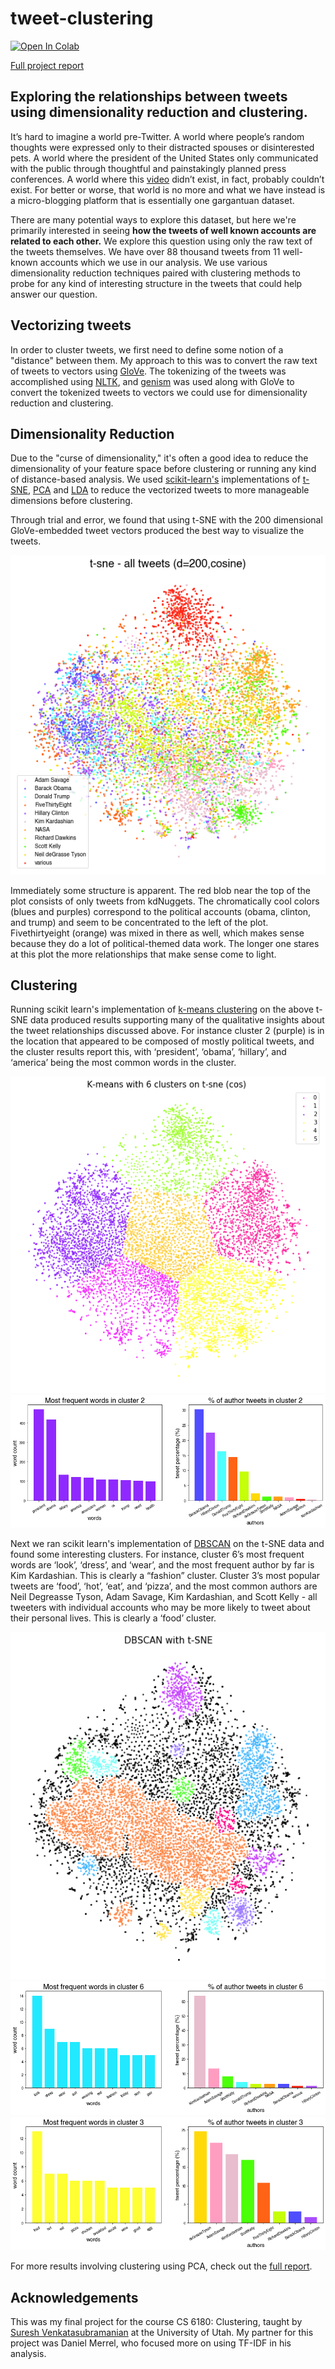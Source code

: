 # tweet-clustering

[![Open In Colab](https://colab.research.google.com/assets/colab-badge.svg)](https://colab.research.google.com/drive/1z-WQcZGj5XBdVVaxwgqYesPbliKd7tMg#scrollTo=WL9ZemWRhDGH) 

[Full project report](https://github.com/mkcyoung/tweet-clustering/blob/main/Clustering%20Final%20Project.pdf)

## Exploring the relationships between tweets using dimensionality reduction and clustering.

It’s hard to imagine a world pre-Twitter. A world where people’s random thoughts were expressed only to their distracted spouses or disinterested pets. A world where the president of the United States only communicated with the public through thoughtful and painstakingly planned press conferences. A world where this [video](https://twitter.com/businesspastel/status/1254392896138227712?s=21) didn’t exist, in fact, probably couldn’t exist. For better or worse, that world is no more and what we have instead is a micro-blogging platform that is essentially one gargantuan dataset.  

There are many potential ways to explore this dataset, but here we're primarily interested in seeing **how the tweets of well known accounts are related to each other.** We explore this question using only the raw text of the tweets themselves. We have over 88 thousand tweets from 11 well-known accounts which we use in our analysis. We use various dimensionality reduction techniques paired with clustering methods to probe for any kind of interesting structure in the tweets that could help answer our question.
  
## Vectorizing tweets

In order to cluster tweets, we first need to define some notion of a "distance" between them. My approach to this was to convert the raw text of tweets to vectors using [GloVe](https://nlp.stanford.edu/projects/glove). The tokenizing of the tweets was accomplished using [NLTK](https://www.nltk.org/api/nltk.tokenize.html), and [genism](https://radimrehurek.com/gensim/) was used along with GloVe to convert the tokenized tweets to vectors we could use for dimensionality reduction and clustering.  

## Dimensionality Reduction

Due to the "curse of dimensionality," it's often a good idea to reduce the dimensionality of your feature space before clustering or running any kind of distance-based analysis. We used [scikit-learn's](https://scikit-learn.org/stable/) implementations of [t-SNE](https://en.wikipedia.org/wiki/T-distributed_stochastic_neighbor_embedding), [PCA](https://en.wikipedia.org/wiki/Principal_component_analysis) and [LDA](https://en.wikipedia.org/wiki/Linear_discriminant_analysis) to reduce the vectorized tweets to more manageable dimensions before clustering.
  
Through trial and error, we found that using t-SNE with the 200 dimensional GloVe-embedded tweet vectors produced the best way to visualize the tweets.

![](clustering-figs/t-sne%20all%20tweets.png) 
  
Immediately some structure is
apparent. The red blob near the top of the
plot consists of only tweets from kdNuggets. The
chromatically cool colors (blues and purples)
correspond to the political accounts (obama,
clinton, and trump) and seem to be
concentrated to the left of the plot.
Fivethirtyeight (orange) was mixed in there
as well, which makes sense because they do
a lot of political-themed data work. The
longer one stares at this plot the more
relationships that make sense come to light.
  
## Clustering

Running scikit learn's implementation of [k-means clustering](https://en.wikipedia.org/wiki/K-means_clustering) on the above t-SNE data produced results supporting many of the qualitative insights about the tweet relationships discussed above. For instance cluster 2 (purple) is in the location that appeared to be composed of mostly political tweets, and the cluster results report this, with ‘president’, ‘obama’, ‘hillary’, and ‘america’ being the most common words in the cluster.

![](clustering-figs/kmeans-tsne-cos-6.png) 
![](clustering-figs/k6_2_metric.png) 

Next we ran scikit learn's implementation of [DBSCAN](https://scikit-learn.org/stable/modules/generated/sklearn.cluster.DBSCAN.html) on the t-SNE data and found some interesting clusters. For instance, cluster 6’s most frequent words are ‘look’, ‘dress’, and ‘wear’, and the most frequent author by far is Kim Kardashian. This is clearly a “fashion” cluster. Cluster 3’s most popular tweets are ‘food’, ‘hot’, ‘eat’, and ‘pizza’, and the most common authors are Neil Degreasse Tyson, Adam Savage, Kim Kardashian, and Scott Kelly - all tweeters with individual
accounts who may be more likely to tweet about their personal lives. This is clearly a ‘food’ cluster.

![](clustering-figs/tsne-db-2-5-50.png) 
![](clustering-figs/db-tsne-6.png)
![](clustering-figs/db-tsne-11.png)
  
For more results involving clustering using PCA, check out the [full report](https://github.com/mkcyoung/tweet-clustering/blob/main/Clustering%20Final%20Project.pdf).

## Acknowledgements

This was my final project for the course CS 6180: Clustering, taught by [Suresh Venkatasubramanian](http://www.cs.utah.edu/~suresh/) at the University of Utah. My partner for this project was Daniel Merrel, who focused more on using TF-IDF in his analysis. 

